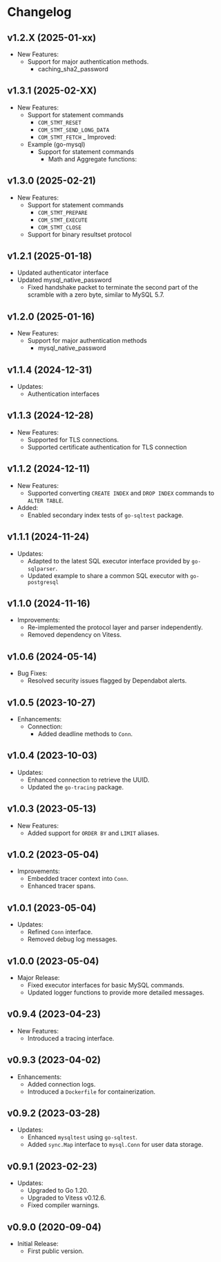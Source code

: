 # Changelog

## v1.2.X (2025-01-xx)
- New Features:
  - Support for major authentication methods.
    - caching_sha2_password

## v1.3.1 (2025-02-XX)
- New Features:
  - Support for statement commands
    - `COM_STMT_RESET`
    - `COM_STMT_SEND_LONG_DATA`
    - `COM_STMT_FETCH`
_ Improved:
  - Example (go-mysql)
    - Support for statement commands
      - Math and Aggregate functions:

## v1.3.0 (2025-02-21)
- New Features:
  - Support for statement commands
    - `COM_STMT_PREPARE`
    - `COM_STMT_EXECUTE`
    - `COM_STMT_CLOSE`
  - Support for binary resultset protocol

## v1.2.1 (2025-01-18)
- Updated authenticator interface
- Updated mysql_native_password
  - Fixed handshake packet to terminate the second part of the scramble with a zero byte, similar to MySQL 5.7.

## v1.2.0 (2025-01-16)
- New Features:
  - Support for major authentication methods
    - mysql_native_password

## v1.1.4 (2024-12-31)
- Updates:
  - Authentication interfaces

## v1.1.3 (2024-12-28)
- New Features:
  - Supported for TLS connections.
  - Supported certificate authentication for TLS connection

## v1.1.2 (2024-12-11)
- New Features:
  - Supported converting `CREATE INDEX` and `DROP INDEX` commands to `ALTER TABLE`.
- Added:
  - Enabled secondary index tests of `go-sqltest` package.

## v1.1.1 (2024-11-24)
- Updates:
  - Adapted to the latest SQL executor interface provided by `go-sqlparser`.
  - Updated example to share a common SQL executor with `go-postgresql`

## v1.1.0 (2024-11-16)
- Improvements:
  - Re-implemented the protocol layer and parser independently.
  - Removed dependency on Vitess.

## v1.0.6 (2024-05-14)
- Bug Fixes:
  - Resolved security issues flagged by Dependabot alerts.

## v1.0.5 (2023-10-27)
- Enhancements:
  - Connection:
    - Added deadline methods to `Conn`.

## v1.0.4 (2023-10-03)
- Updates:
  - Enhanced connection to retrieve the UUID.
  - Updated the `go-tracing` package.

## v1.0.3 (2023-05-13)
- New Features:
  - Added support for `ORDER BY` and `LIMIT` aliases.

## v1.0.2 (2023-05-04)
- Improvements:
  - Embedded tracer context into `Conn`.
  - Enhanced tracer spans.

## v1.0.1 (2023-05-04)
- Updates:
  - Refined `Conn` interface.
  - Removed debug log messages.

## v1.0.0 (2023-05-04)
- Major Release:
  - Fixed executor interfaces for basic MySQL commands.
  - Updated logger functions to provide more detailed messages.

## v0.9.4 (2023-04-23)
- New Features:
  - Introduced a tracing interface.

## v0.9.3 (2023-04-02)
- Enhancements:
  - Added connection logs.
  - Introduced a `Dockerfile` for containerization.

## v0.9.2 (2023-03-28)
- Updates:
  - Enhanced `mysqltest` using `go-sqltest`.
  - Added `sync.Map` interface to `mysql.Conn` for user data storage.

## v0.9.1 (2023-02-23)
- Updates:
  - Upgraded to Go 1.20.
  - Upgraded to Vitess v0.12.6.
  - Fixed compiler warnings.

## v0.9.0 (2020-09-04)
- Initial Release:
  - First public version.
